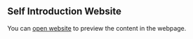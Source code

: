 ## Self Introduction Website

You can [open website](https://homenghsuan.github.io/Reality-and-dreams/) to preview the content in the webpage.
